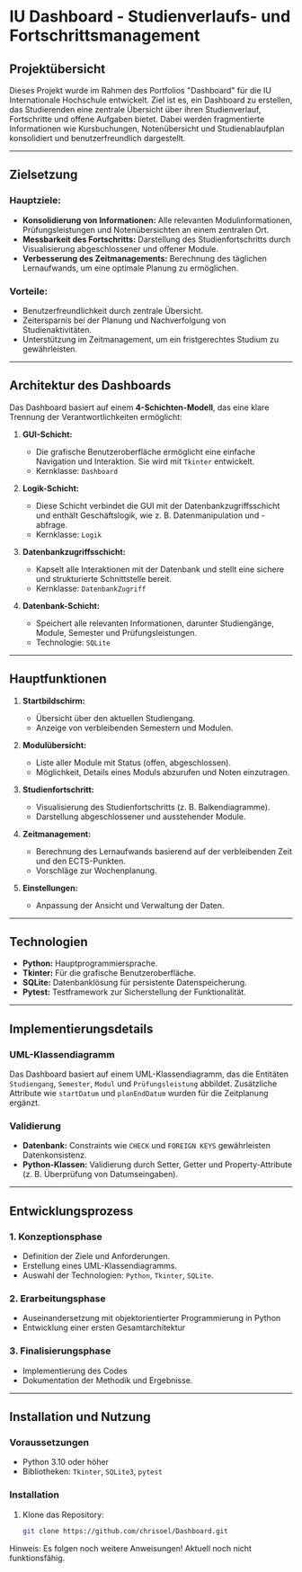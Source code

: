 # IU Dashboard - Studienverlaufs- und Fortschrittsmanagement

## Projektübersicht

Dieses Projekt wurde im Rahmen des Portfolios "Dashboard" für die IU Internationale Hochschule entwickelt. Ziel ist es, ein Dashboard zu erstellen, das Studierenden eine zentrale Übersicht über ihren Studienverlauf, Fortschritte und offene Aufgaben bietet. Dabei werden fragmentierte Informationen wie Kursbuchungen, Notenübersicht und Studienablaufplan konsolidiert und benutzerfreundlich dargestellt.

---

## Zielsetzung

### Hauptziele:
- **Konsolidierung von Informationen:** Alle relevanten Modulinformationen, Prüfungsleistungen und Notenübersichten an einem zentralen Ort.
- **Messbarkeit des Fortschritts:** Darstellung des Studienfortschritts durch Visualisierung abgeschlossener und offener Module.
- **Verbesserung des Zeitmanagements:** Berechnung des täglichen Lernaufwands, um eine optimale Planung zu ermöglichen.

### Vorteile:
- Benutzerfreundlichkeit durch zentrale Übersicht.
- Zeitersparnis bei der Planung und Nachverfolgung von Studienaktivitäten.
- Unterstützung im Zeitmanagement, um ein fristgerechtes Studium zu gewährleisten.

---

## Architektur des Dashboards

Das Dashboard basiert auf einem **4-Schichten-Modell**, das eine klare Trennung der Verantwortlichkeiten ermöglicht:

1. **GUI-Schicht:** 
   - Die grafische Benutzeroberfläche ermöglicht eine einfache Navigation und Interaktion. Sie wird mit `Tkinter` entwickelt.
   - Kernklasse: `Dashboard`

2. **Logik-Schicht:** 
   - Diese Schicht verbindet die GUI mit der Datenbankzugriffsschicht und enthält Geschäftslogik, wie z. B. Datenmanipulation und -abfrage.
   - Kernklasse: `Logik`

3. **Datenbankzugriffsschicht:**
   - Kapselt alle Interaktionen mit der Datenbank und stellt eine sichere und strukturierte Schnittstelle bereit.
   - Kernklasse: `DatenbankZugriff`

4. **Datenbank-Schicht:** 
   - Speichert alle relevanten Informationen, darunter Studiengänge, Module, Semester und Prüfungsleistungen.
   - Technologie: `SQLite`

---

## Hauptfunktionen

1. **Startbildschirm:**
   - Übersicht über den aktuellen Studiengang.
   - Anzeige von verbleibenden Semestern und Modulen.

2. **Modulübersicht:**
   - Liste aller Module mit Status (offen, abgeschlossen).
   - Möglichkeit, Details eines Moduls abzurufen und Noten einzutragen.

3. **Studienfortschritt:**
   - Visualisierung des Studienfortschritts (z. B. Balkendiagramme).
   - Darstellung abgeschlossener und ausstehender Module.

4. **Zeitmanagement:**
   - Berechnung des Lernaufwands basierend auf der verbleibenden Zeit und den ECTS-Punkten.
   - Vorschläge zur Wochenplanung.

5. **Einstellungen:**
   - Anpassung der Ansicht und Verwaltung der Daten.

---

## Technologien

- **Python:** Hauptprogrammiersprache.
- **Tkinter:** Für die grafische Benutzeroberfläche.
- **SQLite:** Datenbanklösung für persistente Datenspeicherung.
- **Pytest:** Testframework zur Sicherstellung der Funktionalität.

---

## Implementierungsdetails

### UML-Klassendiagramm
Das Dashboard basiert auf einem UML-Klassendiagramm, das die Entitäten `Studiengang`, `Semester`, `Modul` und `Prüfungsleistung` abbildet. Zusätzliche Attribute wie `startDatum` und `planEndDatum` wurden für die Zeitplanung ergänzt.

### Validierung
- **Datenbank:** Constraints wie `CHECK` und `FOREIGN KEYS` gewährleisten Datenkonsistenz.
- **Python-Klassen:** Validierung durch Setter, Getter und Property-Attribute (z. B. Überprüfung von Datumseingaben).

---

## Entwicklungsprozess

### 1. Konzeptionsphase
- Definition der Ziele und Anforderungen.
- Erstellung eines UML-Klassendiagramms.
- Auswahl der Technologien: `Python`, `Tkinter`, `SQLite`.

### 2. Erarbeitungsphase
- Auseinandersetzung mit objektorientierter Programmierung in Python
- Entwicklung einer ersten Gesamtarchitektur

### 3. Finalisierungsphase
- Implementierung des Codes
- Dokumentation der Methodik und Ergebnisse.

---

## Installation und Nutzung

### Voraussetzungen
- Python 3.10 oder höher
- Bibliotheken: `Tkinter`, `SQLite3`, `pytest`

### Installation
1. Klone das Repository:
   ```bash
   git clone https://github.com/chrisoel/Dashboard.git

Hinweis: Es folgen noch weitere Anweisungen! Aktuell noch nicht funktionsfähig.